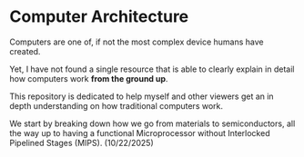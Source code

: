 # Computer Architecture

Computers are one of, if not the most complex device humans have created.

Yet, I have not found a single resource that is able to clearly explain in detail how computers work **from the ground up**.

This repository is dedicated to help myself and other viewers get an in depth understanding on how traditional computers work. 

We start by breaking down how we go from materials to semiconductors, all the way up to having a functional Microprocessor without Interlocked Pipelined Stages (MIPS). (10/22/2025)

